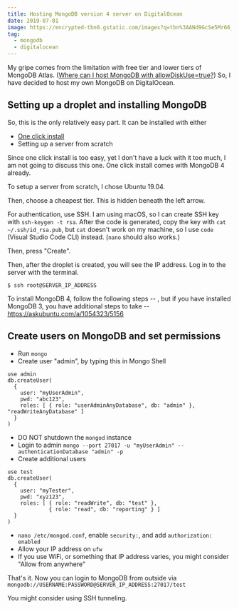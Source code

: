 ```yaml
---
title: Hosting MongoDB version 4 server on DigitalOcean
date: 2019-07-01
image: https://encrypted-tbn0.gstatic.com/images?q=tbn%3AANd9GcSe5Mr66_-cGVpyv_4SIkxAx1h0thctF1Ri8th9kS86mWy20wuQ
tag:
  - mongodb
  - digitalocean
---
```


My gripe comes from the limitation with free tier and lower tiers of MongoDB Atlas. ([Where can I host MongoDB with allowDiskUse=true?](https://www.quora.com/unanswered/Where-can-I-host-MongoDB-with-allowDiskUse-true)) So, I have decided to host my own MongoDB on DigitalOcean.

<!-- excerpt_separator -->

## Setting up a droplet and installing MongoDB

So, this is the only relatively easy part. It can be installed with either

- [One click install](https://pages.news.digitalocean.com/AF2V0vEI30XV5290060l08D)
- Setting up a server from scratch

Since one click install is too easy, yet I don't have a luck with it too much, I am not going to discuss this one. One click install comes with MongoDB 4 already.

To setup a server from scratch, I chose Ubuntu 19.04.

Then, choose a cheapest tier. This is hidden beneath the left arrow.

For authentication, use SSH. I am using macOS, so I can create SSH key with `ssh-keygen -t rsa`. After the code is generated, copy the key with `cat ~/.ssh/id_rsa.pub`, but `cat` doesn't work on my machine, so I use `code` (Visual Studio Code CLI) instead. (`nano` should also works.)

Then, press "Create".

Then, after the droplet is created, you will see the IP address. Log in to the server with the terminal.

```
$ ssh root@SERVER_IP_ADDRESS
```

To install MongoDB 4, follow the following steps -- , but if you have installed MongoDB 3, you have additional steps to take -- <https://askubuntu.com/a/1054323/5156>

## Create users on MongoDB and set permissions

- Run `mongo`
- Create user "admin", by typing this in Mongo Shell

```
use admin
db.createUser(
  {
    user: "myUserAdmin",
    pwd: "abc123",
    roles: [ { role: "userAdminAnyDatabase", db: "admin" }, "readWriteAnyDatabase" ]
  }
)
```

- DO NOT shutdown the `mongod` instance
- Login to admin `mongo --port 27017 -u "myUserAdmin" --authenticationDatabase "admin" -p`
- Create additional users

```
use test
db.createUser(
  {
    user: "myTester",
    pwd: "xyz123",
    roles: [ { role: "readWrite", db: "test" },
             { role: "read", db: "reporting" } ]
  }
)
```

- `nano /etc/mongod.conf`, enable `security:`, and add `authorization: enabled`
- Allow your IP address on `ufw` 
- If you use WiFi, or something that IP address varies, you might consider "Allow from anywhere"

That's it. Now you can login to MongoDB from outside via `mongodb://USERNAME:PASSWORD@SERVER_IP_ADDRESS:27017/test`

You might consider using SSH tunneling.